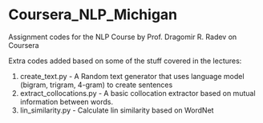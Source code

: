 # Coursera_NLP_Michigan
Assignment codes for the NLP Course by Prof. Dragomir R. Radev on Coursera

Extra codes added based on some of the stuff covered in the lectures:  

1. create_text.py - A Random text generator that uses language model (bigram, trigram, 4-gram) to create sentences  
2. extract_collocations.py - A basic collocation extractor based on mutual information between words.  
3. lin_similarity.py - Calculate lin similarity based on WordNet  


